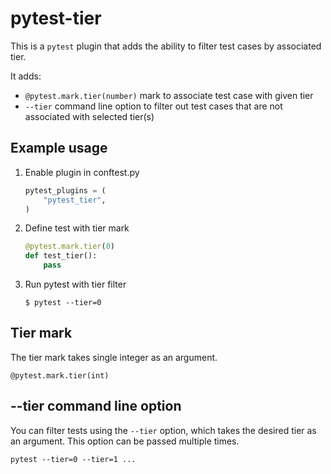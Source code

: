 # pytest-tier

This is a `pytest` plugin that adds the ability to filter test cases by
associated tier.

It adds:
* `@pytest.mark.tier(number)` mark to associate test case with given tier
* `--tier` command line option to filter out test cases that are not
  associated with selected tier(s)

## Example usage

1. Enable plugin in conftest.py

    ```python
    pytest_plugins = (
        "pytest_tier",
    )
    ```

2. Define test with tier mark

    ```python
    @pytest.mark.tier(0)
    def test_tier():
        pass
    ```

4. Run pytest with tier filter

    ```
    $ pytest --tier=0
    ```

## Tier mark

The tier mark takes single integer as an argument.

```
@pytest.mark.tier(int)
```

## --tier command line option

You can filter tests using the `--tier` option, which takes the desired tier as
an argument. This option can be passed multiple times.

```
pytest --tier=0 --tier=1 ...
```
